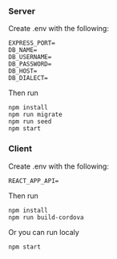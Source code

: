 
### Server
Create .env with the following:
```
EXPRESS_PORT=
DB_NAME=
DB_USERNAME=
DB_PASSWORD=
DB_HOST=
DB_DIALECT=

```
Then run
```
npm install
npm run migrate
npm run seed
npm start
```
### Client
Create .env with the following:
```
REACT_APP_API=
```
Then run
```
npm install
npm run build-cordova
```

Or you can run localy
```
npm start